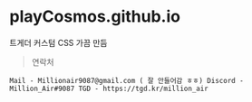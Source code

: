 # playCosmos.github.io
트게더 커스텀 CSS 가끔 만듬


>연락처

`Mail - Millionair9087@gmail.com ( 잘 안들어감 ㅎㅎ)
Discord - Million_Air#9087
TGD - https://tgd.kr/million_air`
